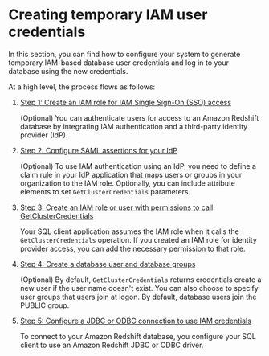 # Creating temporary IAM user credentials<a name="generating-iam-credentials-steps"></a>

In this section, you can find how to configure your system to generate temporary IAM\-based database user credentials and log in to your database using the new credentials\.

At a high level, the process flows as follows:

1. [Step 1: Create an IAM role for IAM Single Sign\-On \(SSO\) access](generating-iam-credentials-sso-role.md)

   \(Optional\) You can authenticate users for access to an Amazon Redshift database by integrating IAM authentication and a third\-party identity provider \(IdP\)\. 

1. [Step 2: Configure SAML assertions for your IdP](configuring-saml-assertions.md)

   \(Optional\) To use IAM authentication using an IdP, you need to define a claim rule in your IdP application that maps users or groups in your organization to the IAM role\. Optionally, you can include attribute elements to set `GetClusterCredentials` parameters\.

1. [Step 3: Create an IAM role or user with permissions to call GetClusterCredentials](generating-iam-credentials-role-permissions.md)

   Your SQL client application assumes the IAM role when it calls the `GetClusterCredentials` operation\. If you created an IAM role for identity provider access, you can add the necessary permission to that role\.

1. [Step 4: Create a database user and database groups](generating-iam-credentials-user-and-groups.md)

   \(Optional\) By default, `GetClusterCredentials` returns credentials create a new user if the user name doesn't exist\. You can also choose to specify user groups that users join at logon\. By default, database users join the PUBLIC group\.

1. [Step 5: Configure a JDBC or ODBC connection to use IAM credentials](generating-iam-credentials-configure-jdbc-odbc.md)

   To connect to your Amazon Redshift database, you configure your SQL client to use an Amazon Redshift JDBC or ODBC driver\. 